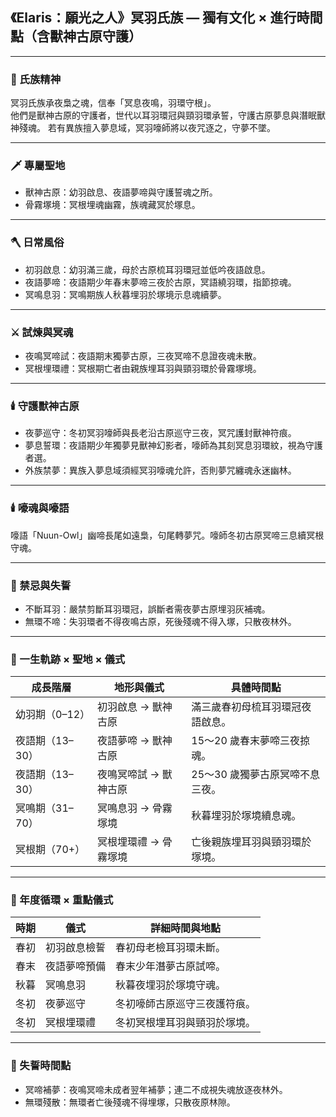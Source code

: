 
## 《Elaris：願光之人》冥羽氏族 — 獨有文化 × 進行時間點（含獸神古原守護）

---

### 📜 氏族精神

冥羽氏族承夜梟之魂，信奉「冥息夜鳴，羽環守根」。  
他們是獸神古原的守護者，世代以耳羽環冠與頸羽環承誓，守護古原夢息與潛眠獸神殘魂。
若有異族擅入夢息域，冥羽嚎師將以夜咒逐之，守夢不墜。

---

### 🗡️ 專屬聖地

- 獸神古原：幼羽啟息、夜語夢啼與守護誓魂之所。
- 骨霧塚境：冥根埋魂幽霧，族魂藏冥於塚息。

---

### 🪓 日常風俗

- 初羽啟息：幼羽滿三歲，母於古原梳耳羽環冠並低吟夜語啟息。
- 夜語夢啼：夜語期少年春末夢啼三夜於古原，冥語繞羽環，指節掠魂。
- 冥鳴息羽：冥鳴期族人秋暮埋羽於塚境示息魂續夢。

---

### ⚔️ 試煉與冥魂

- 夜鳴冥啼試：夜語期末獨夢古原，三夜冥啼不息證夜魂未散。
- 冥根埋環禮：冥根期亡者由親族埋耳羽與頸羽環於骨霧塚境。

---

### 🕯️ 守護獸神古原

- 夜夢巡守：冬初冥羽嚎師與長老沿古原巡守三夜，冥咒護封獸神符痕。
- 夢息誓環：夜語期少年獨夢見獸神幻影者，嚎師為其刻冥息羽環紋，視為守護者選。
- 外族禁夢：異族入夢息域須經冥羽嚎魂允許，否則夢咒纏魂永迷幽林。

---

### 🕯️ 嚎魂與嚎語

嚎語「Nuun-Owl」幽啼長尾如遠梟，句尾轉夢咒。嚎師冬初古原冥啼三息續冥根守魂。

---

### 🚫 禁忌與失誓

- 不斷耳羽：嚴禁剪斷耳羽環冠，誤斷者需夜夢古原埋羽灰補魂。
- 無環不啼：失羽環者不得夜鳴古原，死後殘魂不得入塚，只散夜林外。

---

### 🦉 一生軌跡 × 聖地 × 儀式

| 成長階層 | 地形與儀式 | 具體時間點 |
|-----------|--------------|----------------|
| 幼羽期（0–12） | 初羽啟息 → 獸神古原 | 滿三歲春初母梳耳羽環冠夜語啟息。 |
| 夜語期（13–30） | 夜語夢啼 → 獸神古原 | 15～20 歲春末夢啼三夜掠魂。 |
| 夜語期（13–30） | 夜鳴冥啼試 → 獸神古原 | 25～30 歲獨夢古原冥啼不息三夜。 |
| 冥鳴期（31–70） | 冥鳴息羽 → 骨霧塚境 | 秋暮埋羽於塚境續息魂。 |
| 冥根期（70+） | 冥根埋環禮 → 骨霧塚境 | 亡後親族埋耳羽與頸羽環於塚境。 |

---

### 🦉 年度循環 × 重點儀式

| 時期 | 儀式 | 詳細時間與地點 |
|-------|------|-----------------|
| 春初 | 初羽啟息檢誓 | 春初母老檢耳羽環未斷。 |
| 春末 | 夜語夢啼預備 | 春末少年潛夢古原試啼。 |
| 秋暮 | 冥鳴息羽 | 秋暮夜埋羽於塚境守魂。 |
| 冬初 | 夜夢巡守 | 冬初嚎師古原巡守三夜護符痕。 |
| 冬初 | 冥根埋環禮 | 冬初冥根埋耳羽與頸羽於塚境。 |

---

### 🚫 失誓時間點

- 冥啼補夢：夜鳴冥啼未成者翌年補夢；連二不成視失魂放逐夜林外。
- 無環殘散：無環者亡後殘魂不得埋塚，只散夜原林隙。
